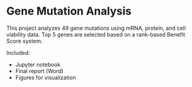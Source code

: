 # Gene Mutation Analysis

This project analyzes 49 gene mutations using mRNA, protein, and cell viability data.
Top 5 genes are selected based on a rank-based Benefit Score system.

Included:
- Jupyter notebook
- Final report (Word)
- Figures for visualization
